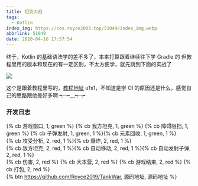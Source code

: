 ```yaml
---
title: 坦克大战
tags:
  - Kotlin
index_img: https://cos.royce2003.top/51049/index_img.webp
abbrlink: 51049
date: 2020-04-16 17:57:54
---
```


终于，Kotlin 的基础语法学的差不多了，本来打算跟着继续往下学 Gradle 的
但教程里用的版本和现在的有一定区别，不太方便学，就先跳到下面的实战了
<!--more-->

![](https://cos.royce2003.top/51049/01.webp)

这个是跟着教程里写的，[教程地址](https://www.bilibili.com/video/BV1WW411z7PA)
u1s1，不知道是学 OI 的原因还是什么，感觉自己的思路跟他差好多啊 ┭┮﹏┭┮

### 开发日志

{% cb 游戏窗口, 1, green %}
{% cb 我方坦克, 1, green %}
{% cb 障碍阻挡, 1, green %}
{% cb 子弹发射, 1, green, 1 %}{% cb 元素回收, 1, green, 1 %}<br>
{% cb 攻受分析, 2, red, 1 %}{% cb 爆炸, 2, red, 1 %}<br>
{% cb 敌方坦克, 2, red, 1 %}{% cb 自动移动, 2, red, 1 %}{% cb 自动发射子弹, 2, red, 1 %}<br>
{% cb 伤害, 2, red %}
{% cb 大本营, 2, red %}
{% cb 游戏结束, 2, red %}
{% cb 打包, 2, red %} 
<br>
{% btn https://github.com/Royce2019/TankWar, 源码地址, 源码地址 %}